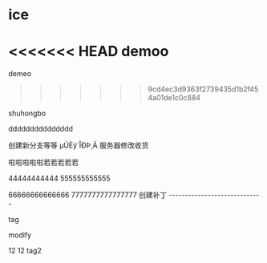 # ice
<<<<<<< HEAD
demoo
=======
demeo
>>>>>>> 9cd4ec3d9363f2739435d1b2f454a01de1c0c884

shuhongbo


ddddddddddddddd

创建新分支等等
µÚÈý´ÎÐÞ¸Ä
服务器修改收货


啦啦啦啦啦若若若若若

44444444444
555555555555

66666666666666
7777777777777777
创建补丁 -----------------------------


tag

modify

12
12
tag2
